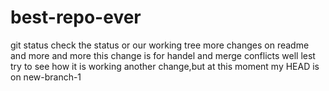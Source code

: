 # best-repo-ever
git status check the status or our working tree
more changes on readme
and more and more
this change is for handel and merge conflicts
well lest try to see how it is working
another change,but at this moment my HEAD is on new-branch-1